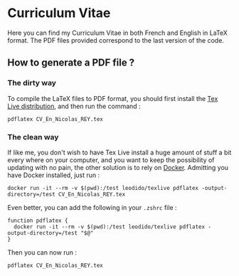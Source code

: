 # Curriculum Vitae

Here you can find my Curriculum Vitae in both French and English in LaTeX format. The PDF files provided correspond to the last version of the code.

## How to generate a PDF file ?

### The dirty way

To compile the LaTeX files to PDF format, you should first install the [Tex Live distribution](https://www.tug.org/texlive/), and then run the command :

    pdflatex CV_En_Nicolas_REY.tex

### The clean way

If like me, you don't wish to have Tex Live install a huge amount of stuff a bit every where on your computer, and you want to keep the possibility of updating with no pain, the other solution is to rely on [Docker](https://www.docker.com/). Admitting you have Docker installed, just run :

    docker run -it --rm -v $(pwd):/test leodido/texlive pdflatex -output-directory=/test CV_En_Nicolas_REY.tex

Even better, you can add the following in your `.zshrc` file :

    function pdflatex {
      docker run -it --rm -v $(pwd):/test leodido/texlive pdflatex -output-directory=/test "$@"
    }

Then you can now run :

    pdflatex CV_En_Nicolas_REY.tex

